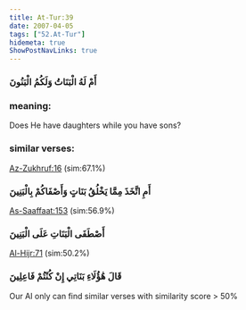 ```yaml
---
title: At-Tur:39
date: 2007-04-05
tags: ["52.At-Tur"]
hidemeta: true 
ShowPostNavLinks: true 
---
```

### أَمْ لَهُ الْبَنَاتُ وَلَكُمُ الْبَنُونَ
### meaning: 
Does He have daughters while you have sons?
### similar verses: 

[Az-Zukhruf:16](/43/16) (sim:67.1%)

### أَمِ اتَّخَذَ مِمَّا يَخْلُقُ بَنَاتٍ وَأَصْفَاكُمْ بِالْبَنِينَ

[As-Saaffaat:153](/37/153) (sim:56.9%)

### أَصْطَفَى الْبَنَاتِ عَلَى الْبَنِينَ

[Al-Hijr:71](/15/71) (sim:50.2%)

### قَالَ هَٰؤُلَاءِ بَنَاتِي إِنْ كُنْتُمْ فَاعِلِينَ

Our AI only can find similar verses with similarity score > 50% 

